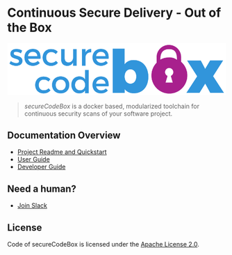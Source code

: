 # Continuous Secure Delivery - Out of the Box

![secureCodeBox](resources/logo.png "secureCodeBox")

> _secureCodeBox_ is a docker based, modularized toolchain for continuous security scans of your software project.

## Documentation Overview

<!-- toc -->
- [Project Readme and Quickstart][scb-github]
- [User Guide](user-guide/README.md)
- [Developer Guide](developer-guide/README.md)

<!-- tocstop -->

## Need a human?
- [Join Slack][scb-slack]

## License
Code of secureCodeBox is licensed under the [Apache License 2.0][scb-license].

[scb-github]:           https://github.com/secureCodeBox/secureCodeBox
[scb-twitter]:          https://twitter.com/secureCodeBox
[scb-slack]:            https://join.slack.com/t/securecodebox/shared_invite/enQtMzc2MTIxNDg2NzIwLTI1MWUzNzVmZTY5MWNkMmQwNTA1YjZmYjQyM2FhY2ZiYjBlNmVkYWVjZWUxZTY1OTk1MTlmNmI0ZGJjZGIxYzU     
[scb-license]:          https://github.com/secureCodeBox/secureCodeBox/blob/master/LICENSE    
